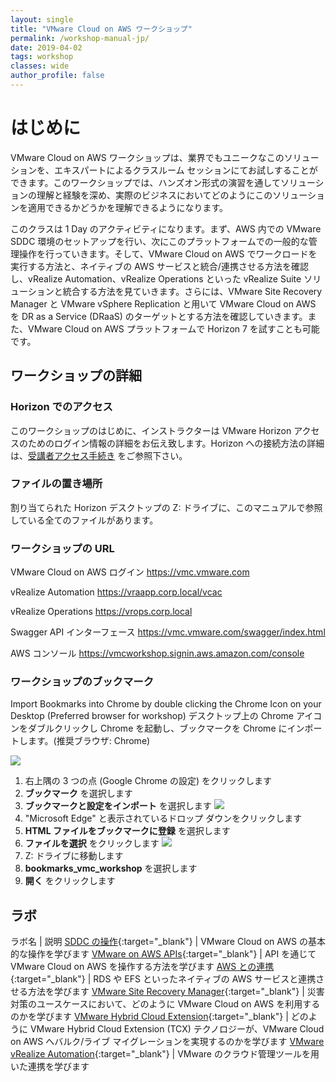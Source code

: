 ```yaml
---
layout: single
title: "VMware Cloud on AWS ワークショップ"
permalink: /workshop-manual-jp/
date: 2019-04-02
tags: workshop
classes: wide
author_profile: false
---
```

<!--
# Introduction

The VMware Cloud on AWS workshop is your chance to test drive this unique solution in the market place in a classroom session with VMware Cloud on AWS experts and work through hands on lab exercises to understand and gain experience with the solution to understand how it can be used in your business.

The class is a one-day activity where we will go through the acitivities of setting up a VMware SDDC environment in AWS and run through common administration activities of the platform, you will then move onto understanding how you can run workloads in VMware Cloud on AWS and integrate with native AWS services before you work through integration exercises with vRealize suite solutions such as vRealize Automation and vRealize Operations. You will work through how you can utilise VMware Cloud on AWS as a target for DRaaS utilsiing VMware Site Recover Manager and VM Replication. You also have the opportunity to test drive Horizon 7 in the VMware Cloud on AWS platform.
-->

# はじめに

VMware Cloud on AWS ワークショップは、業界でもユニークなこのソリューションを、エキスパートによるクラスルーム セッションにてお試しすることができます。このワークショップでは、ハンズオン形式の演習を通してソリューションの理解と経験を深め、実際のビジネスにおいてどのようにこのソリューションを適用できるかどうかを理解できるようになります。

このクラスは 1 Day のアクティビティになります。まず、AWS 内での VMware SDDC 環境のセットアップを行い、次にこのプラットフォームでの一般的な管理操作を行っていきます。そして、VMware Cloud on AWS でワークロードを実行する方法と、ネイティブの AWS サービスと統合/連携させる方法を確認し、vRealize Automation、vRealize Operations といった vRealize Suite ソリューションと統合する方法を見ていきます。さらには、VMware Site Recovery Manager と VMware vSphere Replication と用いて VMware Cloud on AWS を DR as a Service (DRaaS) のターゲットとする方法を確認していきます。また、VMware Cloud on AWS プラットフォームで Horizon 7 を試すことも可能です。

<!--
## Workshop Details

### Horizon Access

At the start of the workshop, your instructor will have given you logon details to use in a VMware Horizon session. In order to access details regarding how to connect to Horizon, you will have been directred to the following link to [Student Access Instructions](https://vmc-field-team.github.io/student-access/)

### Location of Files

Any file(s) referenced in this manual are located in the Z: drive of the Horizon desktop you are assigned

### Workshop URL's

VMware Cloud on AWS Login <https://vmc.vmware.com>

vRealize Automation <https://vraapp.corp.local/vcac>

vRealize Operations <https://vrops.corp.local>

Swagger API Interface <https://vmc.vmware.com/swagger/index.html>

AWS Console <https://vmcworkshop.signin.aws.amazon.com/console>

### Workshop Bookmarks

Import Bookmarks into Chrome by double clicking the Chrome Icon on your Desktop (Preferred browser for workshop)

![](https://s3-us-west-2.amazonaws.com/vmc-workshops-images/Page-7-Image-1.png)

1. Click on the three dots on the top right corner
2. Select **Bookmarks**
3. Select **Import bookmarks and settings**
    ![](https://s3-us-west-2.amazonaws.com/vmc-workshops-images/Page-8-Image-2.png)
4. Click on the down arrow where it states "Microsoft Edge"
5. Select **Bookmarks HTML File**  
6. Click **Choose File**  
    ![](https://s3-us-west-2.amazonaws.com/vmc-workshops-images/Page-9-Image-4.png)
7. Navigate to the Z: drive by going to **This PC > Z:\p**
8. Select **bookmarks_vmc_workshop**
9. Click **Open**
-->

## ワークショップの詳細

### Horizon でのアクセス

このワークショップのはじめに、インストラクターは VMware Horizon アクセスのためのログイン情報の詳細をお伝え致します。Horizon への接続方法の詳細は、[受講者アクセス手続き](https://vmc-field-team.github.io/student-access-jp/) をご参照下さい。

### ファイルの置き場所

割り当てられた Horizon デスクトップの Z: ドライブに、このマニュアルで参照している全てのファイルがあります。

### ワークショップの URL

VMware Cloud on AWS ログイン <https://vmc.vmware.com>

vRealize Automation <https://vraapp.corp.local/vcac>

vRealize Operations <https://vrops.corp.local>

Swagger API インターフェース <https://vmc.vmware.com/swagger/index.html>

AWS コンソール <https://vmcworkshop.signin.aws.amazon.com/console>

### ワークショップのブックマーク

Import Bookmarks into Chrome by double clicking the Chrome Icon on your Desktop (Preferred browser for workshop)
デスクトップ上の Chrome アイコンをダブルクリックし Chrome を起動し、ブックマークを Chrome にインポートします。(推奨ブラウザ: Chrome)

![](https://s3-us-west-2.amazonaws.com/vmc-workshops-images/Page-7-Image-1.png)

1. 右上隅の 3 つの点 (Google Chrome の設定) をクリックします
2. **ブックマーク** を選択します
3. **ブックマークと設定をインポート** を選択します
    ![](https://s3-us-west-2.amazonaws.com/vmc-workshops-images/Page-8-Image-2.png)
4. "Microsoft Edge" と表示されているドロップ ダウンをクリックします
5. **HTML ファイルをブックマークに登録** を選択します
6. **ファイルを選択** をクリックします
    ![](https://s3-us-west-2.amazonaws.com/vmc-workshops-images/Page-9-Image-4.png)
7. Z: ドライブに移動します
8. **bookmarks_vmc_workshop** を選択します
9. **開く** をクリックします

<!--
## Labs

Lab Name | Description
[Working with your SDDC](https://vmc-field-team.github.io/labs-jp/working-with-sddc-lab-jp/){:target="_blank"} | Learn the basics of running a a VMware on AWS SDDC environment
[VMware on AWS APIs](https://vmc-field-team.github.io/labs/api-lab/){:target="_blank"} | Learn how to interact with VMware on AWS through APIs
[AWS integration](https://vmc-field-team.github.io/labs/aws-integration-lab/){:target="_blank"} | Learn how to integrate with native AWS services such as RDS and EFS
[VMware Site Recovery Manager](https://vmc-field-team.github.io/labs/srm-lab/){:target="_blank"} | Learn how you can utilise VMware on AWS for DRaaS use cases
[VMware Hybrid Cloud Extension](https://vmc-field-team.github.io/labs-jp/hcx-lab-jp/){:target="_blank"} | Learn how VMwares Hybrid Cloud Extension (HCX) technology can help with bulk and live migration to the VMware on AWS cloud platform
[VMware vRealize Automation](https://vmc-field-team.github.io/labs/vra-lab/){:target="_blank"} | Utilise integration capbilities with VMware cloud management tools
-->

## ラボ

ラボ名 | 説明
[SDDC の操作](https://vmc-field-team.github.io/labs-jp/v2/working-with-sddc-lab/){:target="_blank"} | VMware Cloud on AWS の基本的な操作を学びます
[VMware on AWS APIs](https://vmc-field-team.github.io/labs-jp/api-lab-jp/){:target="_blank"} | API を通じて VMware Cloud on AWS を操作する方法を学びます
[AWS との連携](https://vmc-field-team.github.io/labs-jp/aws-integration-lab-jp/){:target="_blank"} | RDS や EFS といったネイティブの AWS サービスと連携させる方法を学びます
[VMware Site Recovery Manager](https://vmc-field-team.github.io/labs-jp/srm-lab-jp/){:target="_blank"} | 災害対策のユースケースにおいて、どのように VMware Cloud on AWS を利用するのかを学びます
[VMware Hybrid Cloud Extension](https://vmc-field-team.github.io/labs-jp/hcx-lab-jp/){:target="_blank"} | どのように VMware Hybrid Cloud Extension (TCX) テクノロジーが、VMware Cloud on AWS へバルク/ライブ マイグレーションを実現するのかを学びます
[VMware vRealize Automation](https://vmc-field-team.github.io/labs-jp/vra-lab-jp/){:target="_blank"} | VMware のクラウド管理ツールを用いた連携を学びます